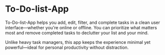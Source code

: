 # To-Do-list-App
To-Do-list-App helps you add, edit, filter, and complete tasks in a clean user interface—whether you're online or offline.
You can prioritize what matters most and remove completed tasks to declutter your list and your mind.

Unlike heavy task managers, this app keeps the experience minimal yet powerful—ideal for personal productivity without distraction.
